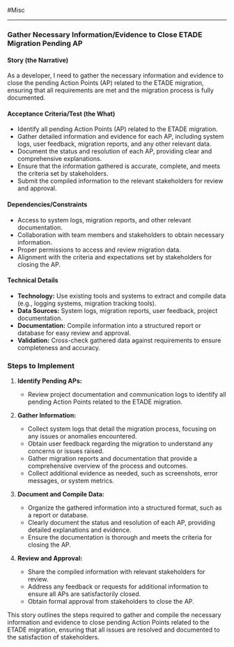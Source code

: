  #Misc

---
### Gather Necessary Information/Evidence to Close ETADE Migration Pending AP

#### Story (the Narrative)
As a developer, I need to gather the necessary information and evidence to close the pending Action Points (AP) related to the ETADE migration, ensuring that all requirements are met and the migration process is fully documented.

#### Acceptance Criteria/Test (the What)
- Identify all pending Action Points (AP) related to the ETADE migration.
- Gather detailed information and evidence for each AP, including system logs, user feedback, migration reports, and any other relevant data.
- Document the status and resolution of each AP, providing clear and comprehensive explanations.
- Ensure that the information gathered is accurate, complete, and meets the criteria set by stakeholders.
- Submit the compiled information to the relevant stakeholders for review and approval.

#### Dependencies/Constraints
- Access to system logs, migration reports, and other relevant documentation.
- Collaboration with team members and stakeholders to obtain necessary information.
- Proper permissions to access and review migration data.
- Alignment with the criteria and expectations set by stakeholders for closing the AP.

#### Technical Details
- **Technology:** Use existing tools and systems to extract and compile data (e.g., logging systems, migration tracking tools).
- **Data Sources:** System logs, migration reports, user feedback, project documentation.
- **Documentation:** Compile information into a structured report or database for easy review and approval.
- **Validation:** Cross-check gathered data against requirements to ensure completeness and accuracy.

### Steps to Implement

1. **Identify Pending APs:**
   - Review project documentation and communication logs to identify all pending Action Points related to the ETADE migration.

2. **Gather Information:**
   - Collect system logs that detail the migration process, focusing on any issues or anomalies encountered.
   - Obtain user feedback regarding the migration to understand any concerns or issues raised.
   - Gather migration reports and documentation that provide a comprehensive overview of the process and outcomes.
   - Collect additional evidence as needed, such as screenshots, error messages, or system metrics.

3. **Document and Compile Data:**
   - Organize the gathered information into a structured format, such as a report or database.
   - Clearly document the status and resolution of each AP, providing detailed explanations and evidence.
   - Ensure the documentation is thorough and meets the criteria for closing the AP.

4. **Review and Approval:**
   - Share the compiled information with relevant stakeholders for review.
   - Address any feedback or requests for additional information to ensure all APs are satisfactorily closed.
   - Obtain formal approval from stakeholders to close the AP.

This story outlines the steps required to gather and compile the necessary information and evidence to close pending Action Points related to the ETADE migration, ensuring that all issues are resolved and documented to the satisfaction of stakeholders.
